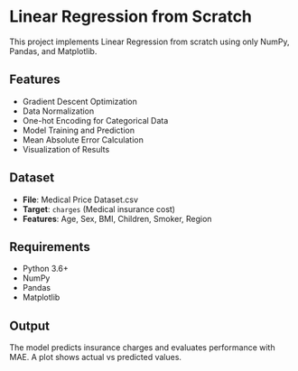 # Linear Regression from Scratch

This project implements Linear Regression from scratch using only NumPy, Pandas, and Matplotlib.

## Features
- Gradient Descent Optimization
- Data Normalization
- One-hot Encoding for Categorical Data
- Model Training and Prediction
- Mean Absolute Error Calculation
- Visualization of Results

## Dataset
- **File**: Medical Price Dataset.csv
- **Target**: `charges` (Medical insurance cost)
- **Features**: Age, Sex, BMI, Children, Smoker, Region

## Requirements
- Python 3.6+
- NumPy
- Pandas
- Matplotlib

## Output
The model predicts insurance charges and evaluates performance with MAE. A plot shows actual vs predicted values.
